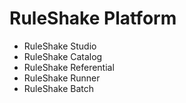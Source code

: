 # RuleShake Platform

- RuleShake Studio
- RuleShake Catalog
- RuleShake Referential
- RuleShake Runner
- RuleShake Batch

